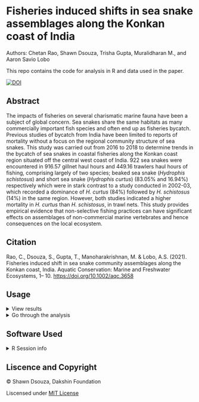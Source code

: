 # Fisheries induced shifts in sea snake assemblages along the Konkan coast of India

Authors: Chetan Rao, Shawn Dsouza, Trisha Gupta, Muralidharan M., and Aaron Savio Lobo

This repo contains the code for analysis in R and data used in the paper.

[![DOI](https://zenodo.org/badge/265841018.svg)](https://zenodo.org/badge/latestdoi/265841018)

## Abstract

The impacts of fisheries on several charismatic marine fauna have been a subject of global concern. Sea snakes share the same habitats as many commercially important fish species and often end up as fisheries bycatch. Previous studies of bycatch from India have been limited to reports of mortality without a focus on the regional community structure of sea snakes. This study was carried out from 2016 to 2018 to determine trends in the bycatch of sea snakes in coastal fisheries along the Konkan coast region situated off the central west coast of India. 922 sea snakes were encountered in 916.57 gillnet haul hours and 449.16 trawlers haul hours of fishing, comprising largely of two species; beaked sea snake (*Hydrophis schistosus*) and short sea snake (*Hydrophis curtus*) (83.05% and 16.94%) respectively which were in stark contrast to a study conducted in 2002-03, which recorded a dominance of *H. curtus* (84%) followed by *H. schistosus* (14%) in the same region. However, both studies indicated a higher mortality in *H. curtus* than *H. schistosus*, in trawl nets. This study provides empirical evidence that non-selective fishing practices can have significant effects on assemblages of non-commercial marine vertebrates and hence consequences on the local ecosystem.

## Citation


Rao, C., Dsouza, S., Gupta, T., Manoharakrishnan, M. & Lobo, A.S. (2021). Fisheries induced shift in sea snake community assemblages along the Konkan coast, India. Aquatic Conservation: Marine and Freshwater Ecosystems, 1– 10. https://doi.org/10.1002/aqc.3658


## Usage

<details>
  <summary> View results </summary>
  
  The R markdown file is configured to out put an HTML document with the results of the analysis. Paste the following code in the terminal. 
  
  
  ```R
  rmarkdown::render(input = "Bycatch MS_analysis.Rmd")
  ```
  *OR*
  
  Go to https://cheesesnakes.github.io/sea-snake-bycatch/
  
  </details>
 
 <details>
  <summary>Go through the analysis</summary>
  
   - R markdown files are best viewed in the R studio IDE.
    
   - The repo can be cloned to your github or downloaded
   
   - Before working with the file locally a portable local environment can be activated to make sure you have all the dependencies by running the code below:
   
   ```R
   renv::activate()
   renv::restore()
   ```
    
   </details>
 
 ## Software Used
<details>
  <summary> R Session info </summary>
  
  ```R                      
 version  R version 4.0.0 (2020-04-24)
 os       Windows 10 x64              
 system   x86_64, mingw32             
 ui       RStudio                     
 language (EN)                        
 collate  English_India.1252          
 ctype    English_India.1252          
 tz       Asia/Calcutta               
 date     2020-05-23                  
  ```

  </details>


 ## Liscence and Copyright
 
 © Shawn Dsouza, Dakshin Foundation
 
Liscensed under [MIT License](LICENSE)
